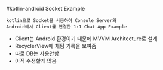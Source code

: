 #kotlin-android Socket Example

````
kotlin으로 Socket을 사용하여 Console Server와
Android에서 Client를 연결한 1:1 Chat App Example
````
- Client는 Android 환경이기 때문에 MVVM Architecture로 설계
- RecyclerView에 채팅 기록을 보여줌
- 따로 DB는 사용안함
- 아직 수정할게 많음